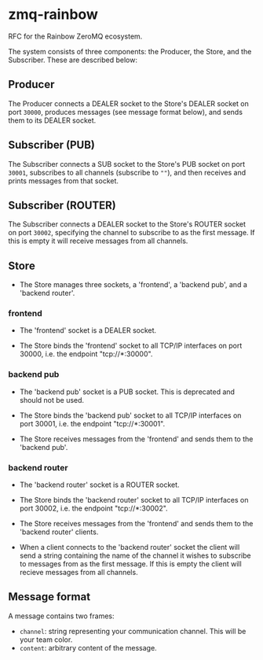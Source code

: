 zmq-rainbow
===========

RFC for the Rainbow ZeroMQ ecosystem.

The system consists of three components: the Producer, the Store, and the Subscriber. These are described below:

## Producer

The Producer connects a DEALER socket to the Store's DEALER socket on port `30000`, produces messages (see message format below), and sends them to its DEALER socket.

## Subscriber (PUB)

The Subscriber connects a SUB socket to the Store's PUB socket on port `30001`, subscribes to all channels (subscribe to `""`), and then receives and prints messages from that socket.

## Subscriber (ROUTER)

The Subscriber connects a DEALER socket to the Store's ROUTER socket on port `30002`, specifying the channel to subscribe to as the first message. If this is empty it will receive messages from all channels.

## Store

* The Store manages three sockets, a 'frontend', a 'backend pub', and a 'backend router'.

### frontend

* The 'frontend' socket is a DEALER socket.

* The Store binds the 'frontend' socket to all TCP/IP interfaces on port 30000, i.e. the endpoint "tcp://*:30000".

### backend pub

* The 'backend pub' socket is a PUB socket. This is deprecated and should not be used.

* The Store binds the 'backend pub' socket to all TCP/IP interfaces on port 30001, i.e. the endpoint "tcp://*:30001".

* The Store receives messages from the 'frontend' and sends them to the 'backend pub'.

### backend router

* The 'backend router' socket is a ROUTER socket.

* The Store binds the 'backend router' socket to all TCP/IP interfaces on port 30002, i.e. the endpoint "tcp://*:30002".

* The Store receives messages from the 'frontend' and sends them to the 'backend router' clients.

* When a client connects to the 'backend router' socket the client will send a string containing the name of the channel it wishes to subscribe to messages from as the first message. If this is empty the client will recieve messages from all channels.

## Message format

A message contains two frames:

* `channel`: string representing your communication channel. This will be your team color.
* `content`: arbitrary content of the message.
